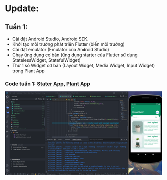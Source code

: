 # Update:

## Tuần 1:
- Cài đặt Android Studio, Android SDK.
- Khởi tạo môi trường phát triển Flutter (biến môi trường)
- Cài đặt emulator (Emulator của Android Studio)
- Chạy ứng dụng cơ bản (ứng dụng starter của Flutter sử dụng StatelessWidget, StatefulWidget)
- Thử 1 số Widget cơ bản (Layout Widget, Media Widget, Input Widget) trong Plant App
### Code tuần 1: [Stater App](https://github.com/miaht94/Flutter_Homework/tree/master/Bai_1/starter_app), [Plant App](https://github.com/miaht94/Flutter_Homework/tree/master/Plant%20App)

<img src="https://github.com/miaht94/Flutter_Homework/blob/master/Plant%20App/Screenshot%202022-02-25%20012902.png?raw=true" alt="alt text" width="900"/>

